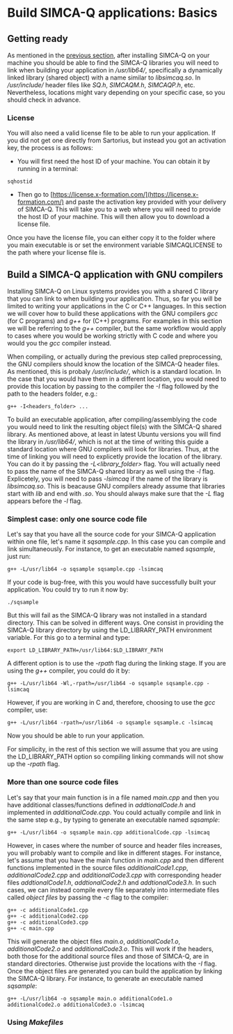 # Build SIMCA-Q applications: Basics

## Getting ready

As mentioned in the [previous section](https://github.com/OEM-Sartorius-Data-Analytics/SIMCAQ-LINUX-GUIDE/blob/main/InstallSimcaQUbuntu.md), after installing SIMCA-Q on your machine you should be able to find the SIMCA-Q libraries you will need to link when building your application in */usr/lib64/*, specifically a dynamically linked library (shared object) with a name similar to *libsimcaq.so*. In */usr/include/* header files like *SQ.h*, *SIMCAQM.h*, *SIMCAQP.h*, etc. Nevertheless, locations might vary depending on your specific case, so you should check in advance.

### License

You will also need a valid license file to be able to run your application. If you did not get one directly from Sartorius, but instead you got an activation key, the process is as follows:

- You will first need the host ID of your machine. You can obtain it by running in a terminal:
```
sqhostid
```

- Then go to [https://license.x-formation.com/](https://license.x-formation.com/) and paste the activation key provided with your delivery of SIMCA-Q. This will take you to a web where you will need to provide the host ID of your machine. This will then allow you to download a license file.

Once you have the license file, you can either copy it to the folder where you main executable is or set the environment variable SIMCAQLICENSE to the path where your license file is.

## Build a SIMCA-Q application with GNU compilers

Installing SIMCA-Q on Linux systems provides you with a shared C library that you can link to when building your application. Thus, so far you will be limited to writing your applications in the C or C++ languages. In this section we will cover how to build these applications with the GNU compilers *gcc* (for C programs) and *g++* for (C++) programs. For examples in this section we will be referring to the *g++* compiler, but the same workflow would apply to cases where you would be working strictly with C code and where you would you the *gcc* compiler instead.

When compiling, or actually during the previous step called preprocessing, the GNU compilers should know the location of the SIMCA-Q header files. As mentioned, this is probaly */usr/include/*, which is a standard location. In the case that you would have them in a different location, you would need to provide this location by passing to the compiler the *-I* flag followed by the path to the headers folder, e.g.:
```
g++ -I<headers_folder> ...
```

To build an executable application, after compiling/assemblying the code you would need to link the resulting object file(s) with the SIMCA-Q shared library. As mentioned above, at least in latest Ubuntu versions you will find the library in */usr/lib64/*, which is not at the time of writing  this guide a standard location where GNU compilers will look for libraries. Thus, at the time of linking you will need to explicetly provide the location of the library. You can do it by passing the *-L<library_folder>* flag. You will actually need to pass the name of the SIMCA-Q shared library as well using the *-l* flag. Explicetely, you will need to pass *-lsimcaq* if the name of the library is *libsimcaq.so*. This is beacause GNU compilers already assume that libraries start with *lib* and end with *.so*. You should always make sure that the *-L* flag appears before the *-l* flag. 

### Simplest case: only one source code file

Let's say that you have all the source code for your SIMCA-Q application within one file, let's name it *sqsample.cpp*. In this case you can compile and link simultaneously. For instance, to get an executable named *sqsample*, just run:
```
g++ -L/usr/lib64 -o sqsample sqsample.cpp -lsimcaq
```

If your code is bug-free, with this you would have successfully built your application. You could try to run it now by:
```
./sqsample
```

But this will fail as the SIMCA-Q library was not installed in a standard directory. This can be solved in different ways. One consist in providing the SIMCA-Q library directory by using the LD_LIBRARY_PATH environment variable. For this go to a terminal and type:
```
export LD_LIBRARY_PATH=/usr/lib64:$LD_LIBRARY_PATH
```

A different option is to use the *-rpath* flag during the linking stage. If you are using the *g++* compiler, you could do it by:
```
g++ -L/usr/lib64 -Wl,-rpath=/usr/lib64 -o sqsample sqsample.cpp -lsimcaq
```

However, if you are working in C and, therefore, choosing to use the *gcc* compiler, use:
```
g++ -L/usr/lib64 -rpath=/usr/lib64 -o sqsample sqsample.c -lsimcaq
```

Now you should be able to run your application.

For simplicity, in the rest of this section we will assume that you are using the LD_LIBRARY_PATH option so compiling linking commands will not show up the *-rpath* flag.

### More than one source code files

Let's say that your main function is in a file named *main.cpp* and then you have additional classes/functions defined in *addtionalCode.h* and implemented in *additionalCode.cpp*. You could actually compile and link in the same step e.g., by typing to generate an executable named *sqsample*:
```
g++ -L/usr/lib64 -o sqsample main.cpp additionalCode.cpp -lsimcaq
```

However, in cases where the number of source and header files increases, you will probably want to compile and like in different stages. For instance, let's assume that you have the main function in *main.cpp* and then different functions implemented in the source files *additionalCode1.cpp*, *additionalCode2.cpp* and *additionalCode3.cpp* with corresponding header files *addtionalCode1.h*, *addtionalCode2.h* and *addtionalCode3.h*. In such cases, we can instead compile every file separately into intermediate files called *object files* by passing the *-c* flag to the compiler:
```
g++ -c additionalCode1.cpp
g++ -c additionalCode2.cpp
g++ -c additionalCode3.cpp
g++ -c main.cpp
```

This will generate the object files *main.o*, *additionalCode1.o*, *additionalCode2.o* and *additionalCode3.o*. This will work if the headers, both those for the additional source files and those of SIMCA-Q, are in standard directories. Otherwise just provide the locations with the *-I* flag. Once the object files are generated you can build the application by linking the SIMCA-Q library. For instance, to generate an executable named *sqsample*:
```
g++ -L/usr/lib64 -o sqsample main.o additionalCode1.o additionalCode2.o additionalCode3.o -lsimcaq
```

### Using *Makefiles*


